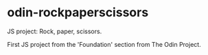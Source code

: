 # odin-rockpaperscissors
JS project: Rock, paper, scissors.

First JS project from the 'Foundation' section from The Odin Project.